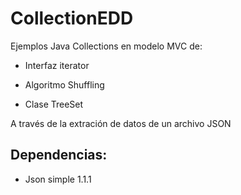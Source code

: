 # CollectionEDD
Ejemplos Java Collections en modelo MVC de:

* Interfaz iterator

* Algoritmo Shuffling

* Clase TreeSet

A través de la extración de datos de un archivo JSON

## Dependencias: 
* Json simple 1.1.1

